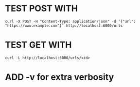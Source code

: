 # TEST POST WITH

    curl -X POST -H "Content-Type: application/json" -d '{"url": "https://www.example.com"}' http://localhost:6000/urls

# TEST GET WITH

    curl -L http://localhost:6000/urls/<id>

# ADD -v for extra verbosity
